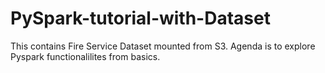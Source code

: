 # PySpark-tutorial-with-Dataset
This contains Fire Service Dataset mounted from S3.
Agenda is to explore Pyspark functionalilites from basics.

